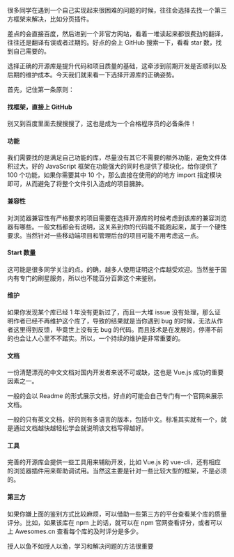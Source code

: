 很多同学在遇到一个自己实现起来很困难的问题的时候，往往会选择去找一个第三方框架来解决，比如分页插件。

差点的会直接百度，然后进到一个非官方网站，看着一堆读起来都很费劲的翻译，往往还是翻译有误或者过期的。好点的会上 GitHub 搜索一下，看看 star 数，找到自己需要的。

选择正确的开源库是提升代码和项目质量的基础，这牵涉到前期开发是否顺利以及后期的维护成本。今天我们就来看一下选择开源库的正确姿势。

首先，记住第一条原则：

#### 找框架，直接上 GitHub

别又到百度里面去搜搜搜了，这也是成为一个合格程序员的必备条件！

#### 功能

我们需要找的是满足自己功能的库，尽量没有其它不需要的额外功能，避免文件体积过大。好的 JavaScript 框架在功能强大的同时也提供了模块化，给你提供了 100 个功能，如果你需要其中 10 个，那么直接在使用的的地方 import 指定模块即可，从而避免了将整个文件引入造成的项目臃肿。

#### 兼容性

对浏览器兼容性有严格要求的项目需要在选择开源库的时候考虑到该库的兼容浏览器有哪些。一般文档都会有说明，这关系到你的代码能不能跑起来，属于一个硬性要求。当然针对一些移动端项目和管理后台的项目可能不用考虑这一点。

#### Start 数量

这可能是很多同学关注的点。的确，越多人使用证明这个库越受欢迎。当然鉴于国内有专门的刷星服务，所以也不能百分百靠这个来鉴别。

#### 维护

如果你发现某个库已经 1 年没有更新过了，而且一大堆 issue 没有处理，那么证明作者已经不再维护这个库了，导致的结果就是当你遇到 bug 的时候，无法从作者这里得到反馈，毕竟世上没有无 bug 的代码。而且技术是在发展的，停滞不前的也会让人心里不不踏实。所以，一个持续的维护是非常重要的。

#### 文档

一份清楚漂亮的中文文档对国内开发者来说不可或缺，这也是 Vue.js 成功的重要因素之一。

一般的会以 Readme 的形式展示文档，好点的可能会自己专门有一个官网来展示文档。

一般的只有英文文档，好的则有多语言的版本，包括中文。标准其实就有一个，就是通过文档越快越轻松学会就说明该文档写得越好。

#### 工具

完善的开源库会提供一些工具用来辅助开发，比如 Vue.js 的 vue-cli，还有相应的浏览器插件用来帮助调试用。当然这主要是针对一些比较大型的框架，不是必须的。

#### 第三方

如果你嫌上面的鉴别方式比较麻烦，可以借助一些第三方的平台查看某个库的质量评分。比如，如果该库在 npm 上的话，就可以在 npm 官网查看评分，或者可以上 Awesomes.cn 查看每个库的及时评分是多少。

授人以鱼不如授人以渔，学习和解决问题的方法很重要
